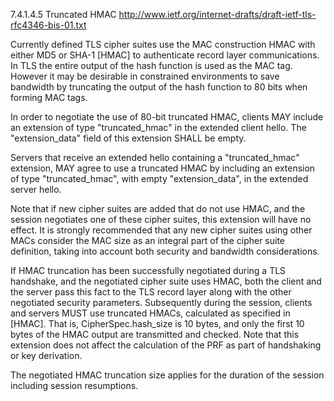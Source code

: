 7.4.1.4.5 Truncated HMAC    http://www.ietf.org/internet-drafts/draft-ietf-tls-rfc4346-bis-01.txt

   Currently defined TLS cipher suites use the MAC construction HMAC
   with either MD5 or SHA-1 [HMAC] to authenticate record layer
   communications.  In TLS the entire output of the hash function is
   used as the MAC tag.  However it may be desirable in constrained
   environments to save bandwidth by truncating the output of the hash
   function to 80 bits when forming MAC tags.

   In order to negotiate the use of 80-bit truncated HMAC, clients MAY
   include an extension of type "truncated_hmac" in the extended client
   hello.  The "extension_data" field of this extension SHALL be empty.

   Servers that receive an extended hello containing a "truncated_hmac"
   extension, MAY agree to use a truncated HMAC by including an
   extension of type "truncated_hmac", with empty "extension_data", in
   the extended server hello.

   Note that if new cipher suites are added that do not use HMAC, and
   the session negotiates one of these cipher suites, this extension
   will have no effect.  It is strongly recommended that any new cipher
   suites using other MACs consider the MAC size as an integral part of
   the cipher suite definition, taking into account both security and
   bandwidth considerations.

   If HMAC truncation has been successfully negotiated during a TLS
   handshake, and the negotiated cipher suite uses HMAC, both the client
   and the server pass this fact to the TLS record layer along with the
   other negotiated security parameters.  Subsequently during the
   session, clients and servers MUST use truncated HMACs, calculated as
   specified in [HMAC].  That is, CipherSpec.hash_size is 10 bytes, and
   only the first 10 bytes of the HMAC output are transmitted and
   checked.  Note that this extension does not affect the calculation of
   the PRF as part of handshaking or key derivation.

   The negotiated HMAC truncation size applies for the duration of the
   session including session resumptions.


